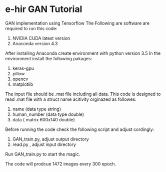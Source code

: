 # e-hir GAN Tutorial
GAN implementation using Tensorflow
The Following are software are required to run this code:
1. NVIDIA CUDA latest version
2. Anaconda version 4.3

  After installing Anaconda create environment with python version 3.5
In the environment install the following pakages:

1. keras-gpu
2. pillow 
3. opencv 
4. matplotlib 

The input file should be .mat file including all data. This code is designed to read .mat file with a struct name acitivity orginazed as followes: 
1. name (data type string) 
2. human_number (data type double)
3. data ( matrix 600x140 double) 

Before running the code check the following script and adjust cordingly:
1. GAN_train.py, adjust output directory
2. read.py , adjust input directory

Run GAN_train.py to start the magic.

The code will prodcue 1472 images every 300 epoch. 
